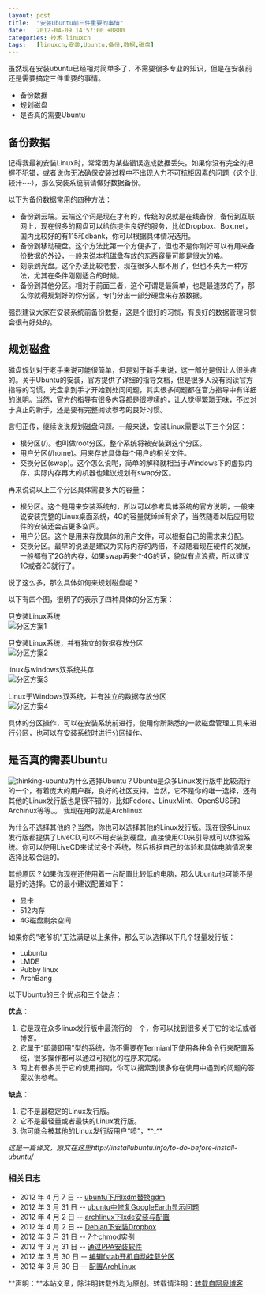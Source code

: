 ```yaml
---
layout: post
title:	"安装Ubuntu前三件重要的事情"
date:	2012-04-09 14:57:00 +0800 
categories:	技术 linuxcn 
tags:	[linuxcn,安装,Ubuntu,备份,数据,磁盘]
---
```



虽然现在安装ubuntu已经相对简单多了，不需要很多专业的知识，但是在安装前还是需要搞定三件重要的事情。


* 备份数据
* 规划磁盘
* 是否真的需要Ubuntu


备份数据
----


记得我最初安装Linux时，常常因为某些错误造成数据丢失。如果你没有完全的把握不犯错，或者说你无法确保安装过程中不出现人力不可抗拒因素的问题（这个比较汗~~），那么安装系统前请做好数据备份。


以下为备份数据常用的四种方法：


* 备份到云端。云端这个词是现在才有的，传统的说就是在线备份，备份到互联网上，现在很多的网盘可以给你提供良好的服务，比如Dropbox、Box.net，国内比较好的有115和dbank，你可以根据具体情况选用。
* 备份到移动硬盘。这个方法比第一个方便多了，但也不是你刚好可以有用来备份数据的外设，一般来说本机磁盘存放的东西容量可能是很大的咯。
* 刻录到光盘。这个办法比较老套，现在很多人都不用了，但也不失为一种方法，尤其在条件刚刚适合的时候。
* 备份到其他分区。相对于前面三者，这个可谓是最简单，也是最速效的了，那么你就得规划好的你分区，专门分出一部分硬盘来存放数据。


强烈建议大家在安装系统前备份数据，这是个很好的习惯，有良好的数据管理习惯会很有好处的。


规划磁盘
----


磁盘规划对于老手来说可能很简单，但是对于新手来说，这一部分是很让人很头疼的。关于Ubuntu的安装，官方提供了详细的指导文档，但是很多人没有阅读官方指导的习惯，光盘拿到手才开始到处问问题，其实很多问题都在官方指导中有详细的说明。当然，官方的指导有很多内容都是很啰嗦的，让人觉得繁琐无味，不过对于真正的新手，还是要有完整阅读参考的良好习惯。


言归正传，继续说说规划磁盘问题。一般来说，安装Linux需要以下三个分区：


* 根分区(/)。也叫做root分区，整个系统将被安装到这个分区。
* 用户分区(/home)。用来存放具体每个用户的相关文件。
* 交换分区(swap)。这个怎么说呢，简单的解释就相当于Windows下的虚拟内存，实际内存再大的机器也建议规划有swap分区。


再来说说以上三个分区具体需要多大的容量：


* 根分区。这个是用来安装系统的，所以可以参考具体系统的官方说明，一般来说安装完整的Linux桌面系统，4G的容量就绰绰有余了，当然随着以后应用软件的安装还会占更多空间。
* 用户分区。这个是用来存放具体的用户文件，可以根据自己的需求来分配。
* 交换分区。最早的说法是建议为实际内存的两倍，不过随着现在硬件的发展，一般都有了2G的内存，如果swap再来个4G的话，貌似有点浪费，所以建议1G或者2G就行了。


说了这么多，那么具体如何来规划磁盘呢？


以下有四个图，很明了的表示了四种具体的分区方案：


只安装Linux系统  
![分区方案1](/Asserts/Images//attachment/album/201204/09/0837186x8w88eiucxcwi2c.png "分区方案1")


只安装Linux系统，并有独立的数据存放分区  
![分区方案2](/Asserts/Images//attachment/album/201204/09/083718lrrr5zck6kekbqdb.png "分区方案2")


linux与windows双系统共存  
![分区方案3](/Asserts/Images//attachment/album/201204/09/083723rpu1rcywzjr3z53i.png "分区方案3")


Linux于Windows双系统，并有独立的数据存放分区  
![分区方案4](/Asserts/Images//attachment/album/201204/09/083724uq7ebqw8tqegbp6f.png "分区方案4")


具体的分区操作，可以在安装系统前进行，使用你所熟悉的一款磁盘管理工具来进行分区，也可以在安装系统时进行分区操作。


是否真的需要Ubuntu
------------


![thinking-ubuntu](/Asserts/Images//attachment/album/201204/09/083724qvxtr8xaq0c30j07.jpg "thinking-ubuntu")为什么选择Ubuntu？Ubuntu是众多Linux发行版中比较流行的一个，有着庞大的用户群，良好的社区支持。当然，它不是你的唯一选择，还有其他的Linux发行版也是很不错的，比如Fedora、LinuxMint、OpenSUSE和Archinux等等。。 我现在用的就是Archlinux


为什么不选择其他的？当然，你也可以选择其他的Linux发行版。现在很多Linux发行版都提供了LiveCD,可以不用安装到硬盘，直接使用CD来引导就可以体验系统。你可以使用LiveCD来试试多个系统，然后根据自己的体验和具体电脑情况来选择比较合适的。


其他原因？如果你现在还使用着一台配置比较低的电脑，那么Ubuntu也可能不是最好的选择。它的最小建议配置如下：


* 显卡
* 512内存
* 4G磁盘剩余空间


如果你的”老爷机”无法满足以上条件，那么可以选择以下几个轻量发行版：


* Lubuntu
* LMDE
* Pubby linux
* ArchBang


 


以下Ubuntu的三个优点和三个缺点：


**优点：**


1. 它是现在众多linux发行版中最流行的一个，你可以找到很多关于它的论坛或者博客。
2. 它属于“即装即用”型的系统，你不需要在Termianl下使用各种命令行来配置系统，很多操作都可以通过可视化的程序来完成。
3. 网上有很多关于它的使用指南，你可以搜索到很多你在使用中遇到的问题的答案以供参考。


**缺点：**


1. 它不是最稳定的Linux发行版。
2. 它不是最轻量或者最快的Linux发行版。
3. 你可能会被其他的Linux发行版用户“喷”，\*^\_^\*


*这是一篇译文，原文在这里http://installubuntu.info/to-do-before-install-ubuntu/*


### 相关日志


* 2012 年 4 月 7 日 -- [ubuntu下用lxdm替换gdm](http://ciux.org/lxdm-replaced-gdm-170-aquan.html "ubuntu下用lxdm替换gdm")
* 2012 年 3 月 31 日 -- [ubuntu中修复GoogleEarth显示问题](http://ciux.org/ubuntu-google-earth-21-aquan.html "ubuntu中修复GoogleEarth显示问题")
* 2012 年 4 月 2 日 -- [archlinux下lxde安装与配置](http://ciux.org/archlinux-lxde-installation-and-configuration-131-aquan.html "archlinux下lxde安装与配置")
* 2012 年 4 月 2 日 -- [Debian下安装Dropbox](http://ciux.org/debian-and-dropbox-65-aquan.html "Debian下安装Dropbox")
* 2012 年 3 月 31 日 -- [7个chmod实例](http://ciux.org/seven-chmod-instance-28-aquan.html "7个chmod实例")
* 2012 年 3 月 31 日 -- [通过PPA安装软件](http://ciux.org/install-the-software-by-the-ppa-15-aquan.html "通过PPA安装软件")
* 2012 年 3 月 30 日 -- [编辑fstab开机自动挂载分区](http://ciux.org/edit-the-fstab-boot-automatically-mount-the-partition-9-aquan.html "编辑fstab开机自动挂载分区")
* 2012 年 3 月 30 日 -- [配置ArchLinux](http://ciux.org/configure-arhlinux-8-aquan.html "配置ArchLinux")


**声明：**本站文章，除注明转载外均为原创。转载请注明：[转载自阿泉博客](http://ciux.org/installing-ubuntu-the-first-three-important-things-212-aquan.html "安装Ubuntu前三件重要的事情")
